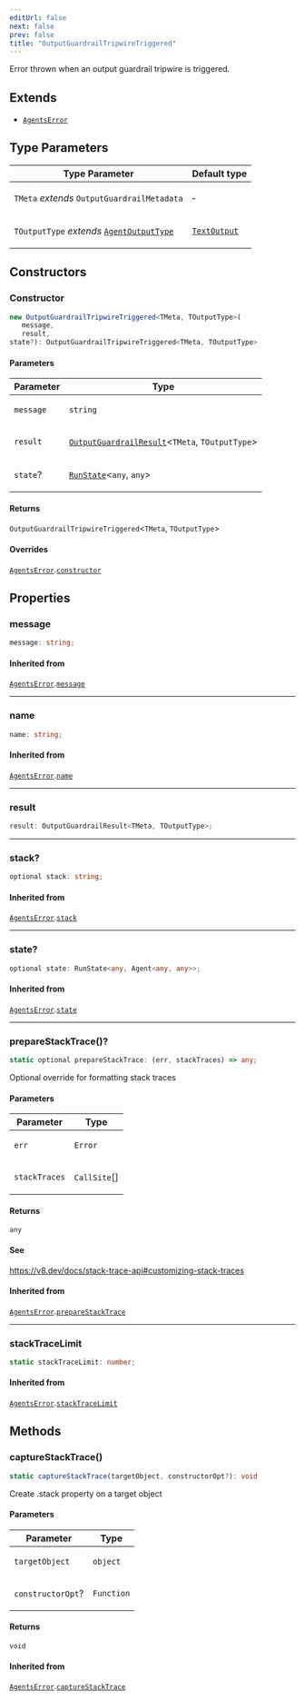 ```yaml
---
editUrl: false
next: false
prev: false
title: "OutputGuardrailTripwireTriggered"
---
```


Error thrown when an output guardrail tripwire is triggered.

## Extends

- [`AgentsError`](/openai-agents-js/openai/agents-core/classes/agentserror/)

## Type Parameters

<table>
<thead>
<tr>
<th>Type Parameter</th>
<th>Default type</th>
</tr>
</thead>
<tbody>
<tr>
<td>

`TMeta` *extends* `OutputGuardrailMetadata`

</td>
<td>

&hyphen;

</td>
</tr>
<tr>
<td>

`TOutputType` *extends* [`AgentOutputType`](/openai-agents-js/openai/agents-core/type-aliases/agentoutputtype/)

</td>
<td>

[`TextOutput`](/openai-agents-js/openai/agents-core/type-aliases/textoutput/)

</td>
</tr>
</tbody>
</table>

## Constructors

### Constructor

```ts
new OutputGuardrailTripwireTriggered<TMeta, TOutputType>(
   message, 
   result, 
state?): OutputGuardrailTripwireTriggered<TMeta, TOutputType>
```

#### Parameters

<table>
<thead>
<tr>
<th>Parameter</th>
<th>Type</th>
</tr>
</thead>
<tbody>
<tr>
<td>

`message`

</td>
<td>

`string`

</td>
</tr>
<tr>
<td>

`result`

</td>
<td>

[`OutputGuardrailResult`](/openai-agents-js/openai/agents-core/interfaces/outputguardrailresult/)\<`TMeta`, `TOutputType`\>

</td>
</tr>
<tr>
<td>

`state`?

</td>
<td>

[`RunState`](/openai-agents-js/openai/agents-core/classes/runstate/)\<`any`, `any`\>

</td>
</tr>
</tbody>
</table>

#### Returns

`OutputGuardrailTripwireTriggered`\<`TMeta`, `TOutputType`\>

#### Overrides

[`AgentsError`](/openai-agents-js/openai/agents-core/classes/agentserror/).[`constructor`](/openai-agents-js/openai/agents-core/classes/agentserror/#constructor)

## Properties

### message

```ts
message: string;
```

#### Inherited from

[`AgentsError`](/openai-agents-js/openai/agents-core/classes/agentserror/).[`message`](/openai-agents-js/openai/agents-core/classes/agentserror/#message)

***

### name

```ts
name: string;
```

#### Inherited from

[`AgentsError`](/openai-agents-js/openai/agents-core/classes/agentserror/).[`name`](/openai-agents-js/openai/agents-core/classes/agentserror/#name)

***

### result

```ts
result: OutputGuardrailResult<TMeta, TOutputType>;
```

***

### stack?

```ts
optional stack: string;
```

#### Inherited from

[`AgentsError`](/openai-agents-js/openai/agents-core/classes/agentserror/).[`stack`](/openai-agents-js/openai/agents-core/classes/agentserror/#stack)

***

### state?

```ts
optional state: RunState<any, Agent<any, any>>;
```

#### Inherited from

[`AgentsError`](/openai-agents-js/openai/agents-core/classes/agentserror/).[`state`](/openai-agents-js/openai/agents-core/classes/agentserror/#state)

***

### prepareStackTrace()?

```ts
static optional prepareStackTrace: (err, stackTraces) => any;
```

Optional override for formatting stack traces

#### Parameters

<table>
<thead>
<tr>
<th>Parameter</th>
<th>Type</th>
</tr>
</thead>
<tbody>
<tr>
<td>

`err`

</td>
<td>

`Error`

</td>
</tr>
<tr>
<td>

`stackTraces`

</td>
<td>

`CallSite`[]

</td>
</tr>
</tbody>
</table>

#### Returns

`any`

#### See

https://v8.dev/docs/stack-trace-api#customizing-stack-traces

#### Inherited from

[`AgentsError`](/openai-agents-js/openai/agents-core/classes/agentserror/).[`prepareStackTrace`](/openai-agents-js/openai/agents-core/classes/agentserror/#preparestacktrace)

***

### stackTraceLimit

```ts
static stackTraceLimit: number;
```

#### Inherited from

[`AgentsError`](/openai-agents-js/openai/agents-core/classes/agentserror/).[`stackTraceLimit`](/openai-agents-js/openai/agents-core/classes/agentserror/#stacktracelimit)

## Methods

### captureStackTrace()

```ts
static captureStackTrace(targetObject, constructorOpt?): void
```

Create .stack property on a target object

#### Parameters

<table>
<thead>
<tr>
<th>Parameter</th>
<th>Type</th>
</tr>
</thead>
<tbody>
<tr>
<td>

`targetObject`

</td>
<td>

`object`

</td>
</tr>
<tr>
<td>

`constructorOpt`?

</td>
<td>

`Function`

</td>
</tr>
</tbody>
</table>

#### Returns

`void`

#### Inherited from

[`AgentsError`](/openai-agents-js/openai/agents-core/classes/agentserror/).[`captureStackTrace`](/openai-agents-js/openai/agents-core/classes/agentserror/#capturestacktrace)
